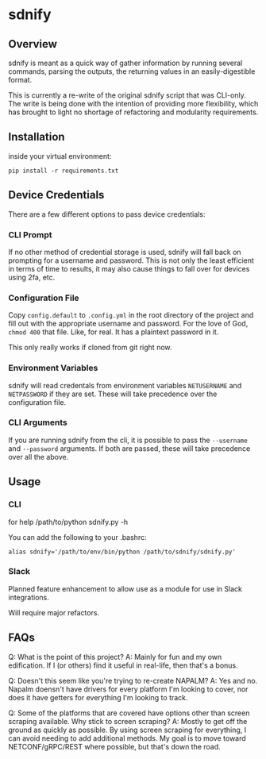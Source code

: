 # sdnify

## Overview

sdnify is meant as a quick way of gather information by running several commands, parsing the outputs, the returning values in an easily-digestible format.


This is currently a re-write of the original sdnify script that was CLI-only. The write is being done with the intention of providing more flexibility, which has brought to light no shortage of refactoring and modularity requirements.

## Installation

inside your virtual environment:

``pip install -r requirements.txt``


## Device Credentials

There are a few different options to pass device credentials:

### CLI Prompt

If no other method of credential storage is used, sdnify will fall back on prompting for a username and password. This is not only the least efficient in terms of time to results, it may also cause things to fall over for devices using 2fa, etc.

### Configuration File

Copy ``config.default`` to ``.config.yml`` in the root directory of the project and fill out with the appropriate username and password. For the love of God, ``chmod 400`` that file. Like, for real. It has a plaintext password in it.

This only really works if cloned from git right now.

### Environment Variables

sdnify will read credentals from environment variables `NETUSERNAME` and `NETPASSWORD` if they are set. These will take precedence over the configuration file.

### CLI Arguments

If you are running sdnify from the cli, it is possible to pass the `--username` and `--password` arguments. If both are passed, these will take precedence over all the above.

## Usage

### CLI

for help /path/to/python sdnify.py -h

You can add the following to your .bashrc:

``alias sdnify='/path/to/env/bin/python /path/to/sdnify/sdnify.py'``

### Slack

Planned feature enhancement to allow use as a module for use in Slack integrations.

Will require major refactors.

## FAQs

Q: What is the point of this project?
A: Mainly for fun and my own edification. If I (or others) find it useful in
   real-life, then that's a bonus.

Q: Doesn't this seem like you're trying to re-create NAPALM?
A: Yes and no. Napalm doensn't have drivers for every platform I'm looking to
   cover, nor does it have getters for everything I'm looking to track.

Q: Some of the platforms that are covered have options other than screen
   scraping available. Why stick to screen scraping?
A: Mostly to get off the ground as quickly as possible. By using screen
   scraping for everything, I can avoid needing to add additional methods. My
   goal is to move toward NETCONF/gRPC/REST where possible, but that's down the
   road.
